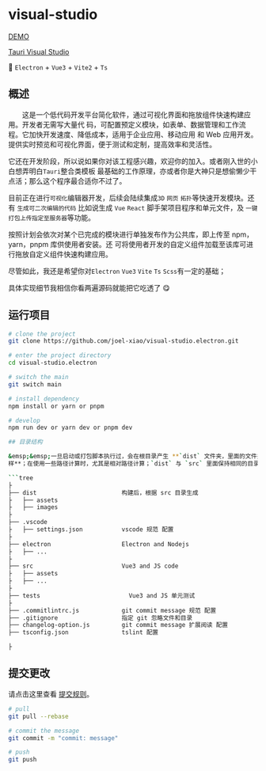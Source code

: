 # visual-studio

<!-- ![awesome-vite](https://camo.githubusercontent.com/abb97269de2982c379cbc128bba93ba724d8822bfbe082737772bd4feb59cb54/68747470733a2f2f63646e2e7261776769742e636f6d2f73696e647265736f726875732f617765736f6d652f643733303566333864323966656437386661383536353265336136336531353464643865383832392f6d656469612f62616467652e737667)
![GitHub license](https://img.shields.io/github/license/caoxiemeihao/electron-vue-vite?style=flat)
![GitHub stars](https://img.shields.io/github/stars/caoxiemeihao/electron-vue-vite?color=fa6470&style=flat)
![GitHub forks](https://img.shields.io/github/forks/caoxiemeihao/electron-vue-vite?style=flat) -->

<!-- **[English](README.md) | 简体中文** -->

[DEMO](https://visual-studio-one.vercel.app/)

[Tauri Visual Studio](https://github.com/joel-xiao/visual-studio)

🥳 `Electron` + `Vue3` + `Vite2` + `Ts`

## 概述

&emsp;&emsp;这是一个低代码开发平台简化软件，通过可视化界面和拖放组件快速构建应用。开发者无需写大量代
码，可配置预定义模块，如表单、数据管理和工作流程。它加快开发速度、降低成本，适用于企业应用、移动应用
和 Web 应用开发。提供实时预览和可视化界面，便于测试和定制，提高效率和灵活性。

它还在开发阶段，所以说如果你对该工程感兴趣，欢迎你的加入。或者刚入世的小白想弄明白`Tauri`整合类模板
最基础的工作原理，亦或者你是大神只是想偷懒少干点活；那么这个程序最合适你不过了。

目前正在进行`可视化`编辑器开发，后续会陆续集成`3D` `网页` `拓扑`等快速开发模块。还有
`生成可二次编辑的代码` 比如说生成 `Vue` `React` 脚手架项目程序和单元文件，及
`一键打包上传指定至服务器`等功能。

按照计划会依次对某个已完成的模块进行单独发布作为公共库，即上传至 npm，yarn，pnpm 库供使用者安装。还
可将使用者开发的自定义组件加载至该库可进行拖放自定义组件快速构建应用。

尽管如此，我还是希望你对`Electron` `Vue3` `Vite` `Ts` `Scss`有一定的基础；

具体实现细节我相信你看两遍源码就能把它吃透了 😋

## 运行项目

```bash
# clone the project
git clone https://github.com/joel-xiao/visual-studio.electron.git

# enter the project directory
cd visual-studio.electron

# switch the main
git switch main

# install dependency
npm install or yarn or pnpm

# develop
npm run dev or yarn dev or pnpm dev

## 目录结构

&emsp;&emsp;一旦启动或打包脚本执行过，会在根目录产生 **`dist` 文件夹，里面的文件夹同 `src` 一模一
样**；在使用一些路径计算时，尤其是相对路径计算；`dist` 与 `src` 里面保持相同的目录结构能避开好多问题

```tree
├
├── dist                        构建后，根据 src 目录生成
├   ├── assets
├   ├── images
├
├── .vscode
├   ├── settings.json           vscode 规范 配置
├
├── electron                    Electron and Nodejs
├   ├── ...
├
├── src                         Vue3 and JS code
├   ├── assets
├   ├── ...
├
├── tests                         Vue3 and JS 单元测试
├
├── .commitlintrc.js            git commit message 规范 配置
├── .gitignore                  指定 git 忽略文件和目录
├── changelog-option.js         git commit message 扩展阅读 配置
├── tsconfig.json               tslint 配置

├
```

## 提交更改

请点击这里查看
[提交规则](https://github.com/joel-xiao/visual-studio.electron/blob/main/.commitlintrc.js)。

```bash
# pull
git pull --rebase

# commit the message
git commit -m "commit: message"

# push
git push
```
